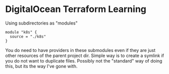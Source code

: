 # DigitalOcean Terraform Learning

Using subdirectories as "modules"

```
module "k8s" {
  source = "./k8s"
}
```

You do need to have providers in these submodules even if they are just other resources of the parent project dir. Simple way is to create a symlink if you do not want to duplicate files. Possibly not the "standard" way of doing this, but its the way I've gone with.
